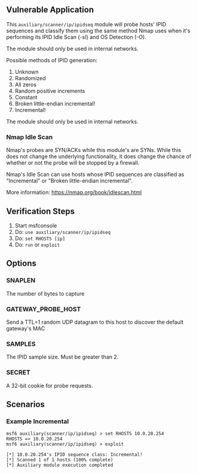 ## Vulnerable Application

  This `auxiliary/scanner/ip/ipidseq` module will probe hosts' IPID sequences and classify them
  using the same method Nmap uses when it's performing its IPID Idle Scan (-sI) and OS Detection (-O).

  The module should only be used in internal networks.

  Possible methods of IPID generation:
  1. Unknown
  2. Randomized
  3. All zeros
  4. Random positive increments
  5. Constant
  6. Broken little-endian incremental!
  7. Incremental!

  The module should only be used in internal networks.

  ### Nmap Idle Scan

  Nmap's probes are SYN/ACKs while this module's are SYNs.
  While this does not change the underlying functionality,
  it does change the chance of whether or not the probe will be stopped by a firewall.

  Nmap's Idle Scan can use hosts whose IPID sequences are classified as "Incremental" or "Broken little-endian incremental".

  More information: https://nmap.org/book/idlescan.html

## Verification Steps

  1. Start msfconsole
  1. Do: `use auxiliary/scanner/ip/ipidseq`
  1. Do: `set RHOSTS [ip]`
  1. Do: `run` or `exploit`

## Options

  ### SNAPLEN
  The number of bytes to capture

  ### GATEWAY_PROBE_HOST
  Send a TTL=1 random UDP datagram to this host to discover the default gateway's MAC

  ### SAMPLES
  The IPID sample size. Must be greater than 2.

  ### SECRET
  A 32-bit cookie for probe requests.


## Scenarios

  ### Example Incremental

```
msf6 auxiliary(scanner/ip/ipidseq) > set RHOSTS 10.0.20.254
RHOSTS => 10.0.20.254
msf6 auxiliary(scanner/ip/ipidseq) > exploit

[*] 10.0.20.254's IPID sequence class: Incremental!
[*] Scanned 1 of 1 hosts (100% complete)
[*] Auxiliary module execution completed
```
